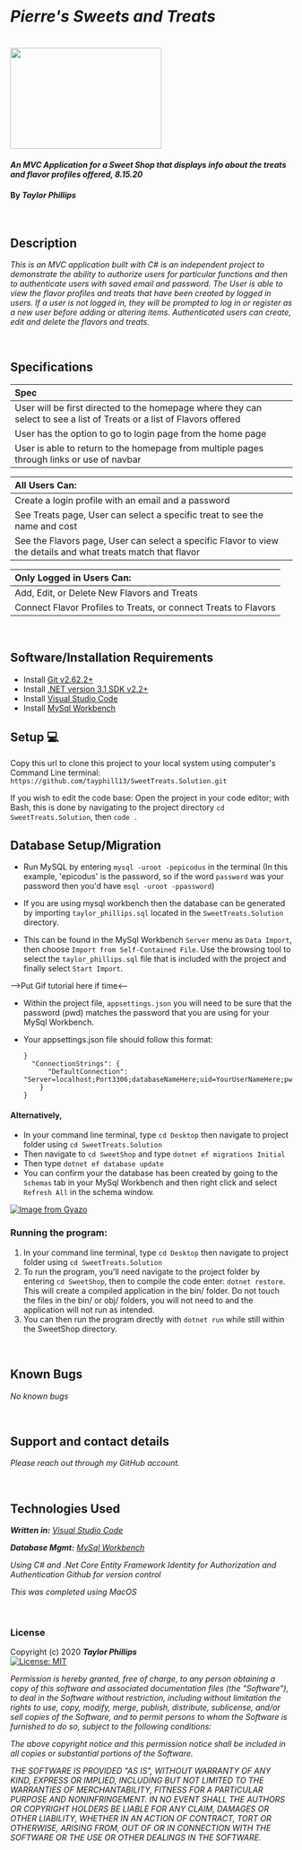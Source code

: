 # _Pierre's Sweets and Treats_

<h1 align="left">
  <img width="270" height="180" src="https://bloximages.newyork1.vip.townnews.com/feastmagazine.com/content/tncms/assets/v3/editorial/a/d5/ad5cd0c2-cde9-11ea-b46a-ffca1fd6dcb7/5f1b4022c2898.image.jpg?resize=1200%2C901">
</h1>


#### _An MVC Application for a Sweet Shop that displays info about the treats and flavor profiles offered, 8.15.20_

#### By _**Taylor Phillips**_

<br>

## Description

_This is an MVC application built with C# is an independent project to demonstrate the ability to authorize users for particular functions and then to authenticate users with saved email and password.  The User is able to view the flavor profiles and treats that have been created by logged in users.  If a user is not logged in, they will be prompted to log in or register as a new user before adding or altering items.  Authenticated users can create, edit and delete the flavors and treats._

<br>

## Specifications

| Spec |
| :--- |
| User will be first directed to the homepage where they can select to see a list of Treats or a list of Flavors offered |
| User has the option to go to login page from the home page |
| User is able to return to the homepage from multiple pages through links or use of navbar  |

| All Users Can: |
| :------------  |
| Create a login profile with an email and a password |
| See Treats page, User can select a specific treat to see the name and cost |
| See the Flavors page, User can select a specific Flavor to view the details and what treats match that flavor |

| Only Logged in Users Can: |
| :-----------------------  |
| Add, Edit, or Delete New Flavors and Treats |
| Connect Flavor Profiles to Treats, or connect Treats to Flavors |


<br>

## Software/Installation Requirements
* Install [Git v2.62.2+](https://git-scm.com/downloads/)
* Install [.NET version 3.1 SDK v2.2+](https://dotnet.microsoft.com/download/dotnet-core/2.2)
* Install [Visual Studio Code](https://code.visualstudio.com/)
* Install [MySql Workbench](https://www.mysql.com/products/workbench/)


## Setup 💻

Copy this url to clone this project to your local system using computer's Command Line terminal: 
```https://github.com/tayphill13/SweetTreats.Solution.git```

If you wish to edit the code base: Open the project in your code editor; with Bash, this is done by navigating to the project directory `cd SweetTreats.Solution`, then `code .`


## Database Setup/Migration

* Run MySQL by entering ```mysql -uroot -pepicodus``` in the terminal (In this example, 'epicodus' is the password, so if the word `password` was your password then you'd have ```msql -uroot -ppassword```)

* If you are using mysql workbench then the database can be generated by importing `taylor_phillips.sql` located in the `SweetTreats.Solution` directory.
* This can be found in the MySql Workbench `Server` menu as `Data Import`, then choose `Import from Self-Contained File`.  Use the browsing tool to select the `taylor_phillips.sql` file that is included with the project and finally select `Start Import`.

-->Put Gif tutorial here if time<--
* Within the project file, `appsettings.json` you will need to be sure that the password (pwd) matches the password that you are using for your MySql Workbench.
* Your appsettings.json file should follow this format: <br>

  ```{
  }
    "ConnectionStrings": {
        "DefaultConnection": "Server=localhost;Port3306;databaseNameHere;uid=YourUserNameHere;pwd=YourPasswordHere;"
      }
  }

#### Alternatively,
* In your command line terminal, type `cd Desktop` then navigate to project folder using `cd SweetTreats.Solution`
* Then navigate to `cd SweetShop` and type ``` dotnet ef migrations Initial ```
* Then type ``` dotnet ef database update ```
* You can confirm your the database has been created by going to the `Schemas` tab in your MySql Workbench and then right click and select `Refresh All` in the schema window.

[![Image from Gyazo](https://i.gyazo.com/227d39f3e0d0b3f0d75cf7fc570c2826.gif)](https://gyazo.com/227d39f3e0d0b3f0d75cf7fc570c2826)

### Running the program:
1. In your command line terminal, type `cd Desktop` then navigate to project folder using `cd SweetTreats.Solution`
2. To run the program, you'll need navigate to the project folder by entering `cd SweetShop`, then to compile the code enter: `dotnet restore`. This will create a compiled application in the bin/ folder.  Do not touch the files in the bin/ or obj/ folders, you will not need to and the application will not run as intended.
3. You can then run the program directly with `dotnet run` while still within the SweetShop directory.

<br>

## Known Bugs

_No known bugs_

<br>

## Support and contact details

_Please reach out through my GitHub account._

<br>

## Technologies Used

_**Written in:** [Visual Studio Code](https://code.visualstudio.com/)_

_**Database Mgmt:** [MySql Workbench](https://www.mysql.com/products/workbench/)_

_Using C# and .Net Core_
_Entity Framework_
_Identity for Authorization and Authentication_
_Github for version control_

_This was completed using MacOS_

<br>

### License

Copyright (c) 2020 **_Taylor Phillips_**   
[![License: MIT](https://img.shields.io/badge/License-MIT-yellow.svg)](https://opensource.org/licenses/MIT)

*Permission is hereby granted, free of charge, to any person obtaining a copy
of this software and associated documentation files (the "Software"), to deal
in the Software without restriction, including without limitation the rights
to use, copy, modify, merge, publish, distribute, sublicense, and/or sell
copies of the Software, and to permit persons to whom the Software is
furnished to do so, subject to the following conditions:*

*The above copyright notice and this permission notice shall be included in all
copies or substantial portions of the Software.*

*THE SOFTWARE IS PROVIDED "AS IS", WITHOUT WARRANTY OF ANY KIND, EXPRESS OR
IMPLIED, INCLUDING BUT NOT LIMITED TO THE WARRANTIES OF MERCHANTABILITY,
FITNESS FOR A PARTICULAR PURPOSE AND NONINFRINGEMENT. IN NO EVENT SHALL THE
AUTHORS OR COPYRIGHT HOLDERS BE LIABLE FOR ANY CLAIM, DAMAGES OR OTHER
LIABILITY, WHETHER IN AN ACTION OF CONTRACT, TORT OR OTHERWISE, ARISING FROM,
OUT OF OR IN CONNECTION WITH THE SOFTWARE OR THE USE OR OTHER DEALINGS IN THE
SOFTWARE.*